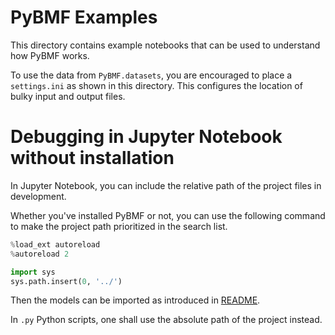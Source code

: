 # PyBMF Examples

This directory contains example notebooks that can be used to understand how PyBMF works.

To use the data from `PyBMF.datasets`, you are encouraged to place a `settings.ini` as shown in this directory.
This configures the location of bulky input and output files.

# Debugging in Jupyter Notebook without installation

In Jupyter Notebook, you can include the relative path of the project files in development.

Whether you've installed PyBMF or not, you can use the following command to make the project path prioritized in the search list.

```python
%load_ext autoreload
%autoreload 2

import sys
sys.path.insert(0, '../')
```

Then the models can be imported as introduced in [README](../PyBMF/models/README.md).

In `.py` Python scripts, one shall use the absolute path of the project instead.

